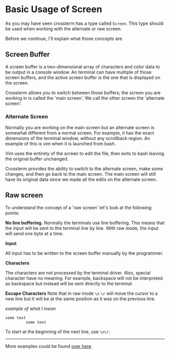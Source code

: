 # Basic Usage of Screen
As you may have seen crossterm has a type called `Screen`. This type should be used when working with the alternate or raw screen.

Before we continue, I'll explain what those concepts are.

## Screen Buffer
A screen buffer is a two-dimensional array of characters and color data to be output in a console window. An terminal can have multiple of those screen buffers, and the active screen buffer is the one that is displayed on the screen.

Crossterm allows you to switch between those buffers; the screen you are working in is called the 'main screen'.  We call the other screen the 'alternate screen'.

### Alternate Screen
Normally you are working on the main screen but an alternate screen is somewhat different from a normal screen.
For example, it has the exact dimensions of the terminal window, without any scrollback region. An example of this is vim when it is launched from bash.

Vim uses the entirety of the screen to edit the file, then exits to bash leaving the original buffer unchanged.

Crossterm provides the ability to switch to the alternate screen, make some changes, and then go back to the main screen. The main screen will still have its original data since we made all the edits on the alternate screen.

## Raw screen
To understand the concept of a 'raw screen' let's look at the following points:

**No line buffering.**
Normally the terminals use line buffering. This means that the input will be sent to the terminal line by line. With raw mode, the input will send one byte at a time.

**Input**

 All input has to be written to the screen buffer manually by the programmer.

**Characters**

The characters are not processed by the terminal driver. Also, special character have no meaning. For example, backspace will not be interpreted as backspace but instead will be sent directly to the terminal.

**Escape Characters**
Note that in raw mode `\n` `\r` will move the cursor to a new line but it will be at the same position as it was on the previous line.

_example of what I mean_
 ```
 some text
          some text
 ```

To start at the beginning of the next line, use `\n\r`.

---------------------------------------------------------------------------------------------------------------------------------------------
More examples could be found [over here](https://github.com/TimonPost/crossterm/blob/master/examples/).